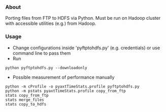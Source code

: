 ### About

Porting files from FTP to HDFS via Python. Must be run on Hadoop cluster with accessible utilities (e.g.) from Hadoop.

### Usage

* Change configurations inside 'pyftptohdfs.py' (e.g. credentials) or use command line to pass them
* Run
```
python pyftptohdfs.py --downloadonly
```
* Possible measurement of performance manually
```
python -m cProfile -o pyaxtTimeStats.profile pyftptohdfs.py
python -m pstats pyaxtTimeStats.profile copy_from_ftp
stats copy_from_ftp
stats merge_files
stats copy_to_hdfs
```
